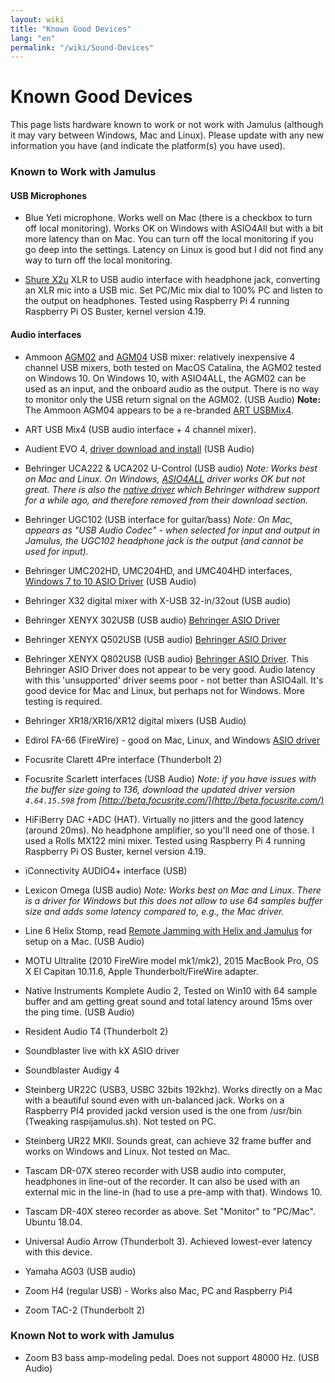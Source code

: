 ```yaml
---
layout: wiki
title: "Known Good Devices"
lang: "en"
permalink: "/wiki/Sound-Devices"
---
```


# Known Good Devices

This page lists hardware known to work or not work with Jamulus (although it may vary between Windows, Mac and Linux). Please update with any new information you have (and indicate the platform(s) you have used).

### Known to Work with Jamulus

#### USB Microphones

* Blue Yeti microphone. Works well on Mac (there is a checkbox to turn off local monitoring). Works OK on Windows with ASIO4All but with a bit more latency than on Mac. You can turn off the local monitoring if you go deep into the settings. Latency on Linux is good but I did not find any way to turn off the local monitoring.

* [Shure X2u](https://www.shure.com/en-GB/products/accessories/x2u-xlr-usb-interface) XLR to USB audio interface with headphone jack, converting an XLR mic into a USB mic. Set PC/Mic mix dial to 100% PC and listen to the output on headphones. Tested using Raspberry Pi 4 running Raspberry Pi OS Buster, kernel version 4.19.


#### Audio interfaces

* Ammoon [AGM02](https://www.ammoon.com/p-i3974.html) and [AGM04](https://www.ammoon.com/p-i4049.html) USB mixer: relatively inexpensive 4 channel USB mixers, both tested on MacOS Catalina, the AGM02 tested on Windows 10. On Windows 10, with ASIO4ALL, the AGM02 can be used as an input, and the onboard audio as the output. There is no way to monitor only the USB return signal on the AGM02.  (USB Audio)
**Note:** The Ammoon AGM04 appears to be a re-branded [ART USBMix4](https://artproaudio.com/product/usbmix4-four-channel-mixer-usb-audio-interface/).

* ART USB Mix4 (USB audio interface + 4 channel mixer).

* Audient EVO 4, [driver download and install](https://evo.audio/driver-installation/) (USB Audio)

* Behringer UCA222 & UCA202 U-Control (USB audio) _Note: Works best on Mac and Linux. On Windows, [ASIO4ALL](https://www.asio4all.org/) driver works OK but not great. There is also the [native driver](http://www.behringerdownload.de/_software/BEHRINGER_2902_X64_2.8.40.zip) which Behringer withdrew support for a while ago, and therefore removed from their download section._

* Behringer UGC102 (USB interface for guitar/bass) _Note: On Mac, appears as "USB Audio Codec" - when selected for input and output in Jamulus, the UGC102 headphone jack is the output (and cannot be used for input)._

* Behringer UMC202HD, UMC204HD, and UMC404HD interfaces, [Windows 7 to 10 ASIO Driver](http://downloads.music-group.com/software/behringer/UMC/UMC-Driver_4-59-0.zip) (USB Audio)

* Behringer X32 digital mixer with X-USB 32-in/32out (USB audio)

* Behringer XENYX 302USB (USB audio) [Behringer ASIO Driver](http://www.behringerdownload.de/_software/BEHRINGER_2902_X64_2.8.40.zip)

* Behringer XENYX Q502USB (USB audio) [Behringer ASIO Driver](http://www.behringerdownload.de/_software/BEHRINGER_2902_X64_2.8.40.zip)

* Behringer XENYX Q802USB (USB audio) [Behringer ASIO Driver](http://www.behringerdownload.de/_software/BEHRINGER_2902_X64_2.8.40.zip).  This Behringer ASIO Driver does not appear to be very good.  Audio latency with this 'unsupported' driver seems poor - not better than ASIO4all.  It's good device for Mac and Linux, but perhaps not for Windows.  More testing is required.

* Behringer XR18/XR16/XR12 digital mixers (USB Audio)

* Edirol FA-66 (FireWire) - good on Mac, Linux, and Windows [ASIO driver](https://www.roland.com/global/products/fa-66/downloads/)

* Focusrite Clarett 4Pre interface (Thunderbolt 2)

* Focusrite Scarlett interfaces (USB Audio) _Note: if you have issues with the buffer size going to 136, download the updated driver version `4.64.15.598` from [http://beta.focusrite.com/](http://beta.focusrite.com/)_

* HiFiBerry DAC +ADC (HAT). Virtually no jitters and the good latency (around 20ms). No headphone amplifier, so you'll need one of those. I used a Rolls MX122 mini mixer. Tested using Raspberry Pi 4 running Raspberry Pi OS Buster, kernel version 4.19.

* iConnectivity AUDIO4+ interface (USB)

* Lexicon Omega (USB audio) _Note: Works best on Mac and Linux. There is a driver for Windows but this does not allow to use 64 samples buffer size and adds some latency compared to, e.g., the Mac driver._

* Line 6 Helix Stomp, read [Remote Jamming with Helix and Jamulus](https://jimamsden.wordpress.com/2020/04/04/remote-jamming-with-helix-and-jamulus/) for setup on a Mac. (USB Audio)

* MOTU Ultralite (2010 FireWire model mk1/mk2), 2015 MacBook Pro, OS X El Capitan 10.11.6, Apple Thunderbolt/FireWire adapter.

* Native Instruments Komplete Audio 2, Tested on Win10 with 64 sample buffer and am getting great sound and total latency around 15ms over the ping time. (USB Audio)

* Resident Audio T4 (Thunderbolt 2)

* Soundblaster live with kX ASIO driver

* Soundblaster Audigy 4

* Steinberg UR22C (USB3, USBC 32bits 192khz). Works directly on a Mac with a beautiful sound even with un-balanced jack. Works on a Raspberry PI4 provided jackd version used is the one from /usr/bin (Tweaking raspijamulus.sh).  Not tested on PC.

* Steinberg UR22 MKII. Sounds great, can achieve 32 frame buffer and works on Windows and Linux. Not tested on Mac.

* Tascam DR-07X stereo recorder with USB audio into computer,  headphones in line-out of the recorder. It can also be used with an external mic in the line-in (had to use a pre-amp with that). Windows 10.

* Tascam DR-40X stereo recorder as above. Set "Monitor" to "PC/Mac". Ubuntu 18.04.

* Universal Audio Arrow (Thunderbolt 3). Achieved lowest-ever latency with this device.

* Yamaha AG03 (USB audio)

* Zoom H4 (regular USB) - Works also Mac, PC and Raspberry Pi4

* Zoom TAC-2 (Thunderbolt 2)

### Known Not to work with Jamulus
* Zoom B3 bass amp-modeling pedal. Does not support 48000 Hz. (USB Audio)
